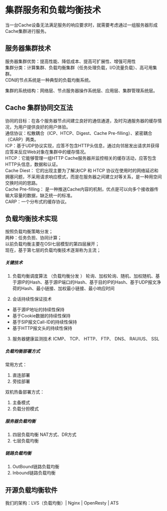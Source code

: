 # 集群服务和负载均衡技术

当一台Cache设备无法满足服务的响应要求时，就需要考虑通过一组服务器形成Cache集群进行服务。
## 服务器集群技术
服务器集群优势：提高性能、降低成本、提高可扩展性、增强可用性  
集群分类：计算集群、负载均衡集群（任务处理负载，I/O流量负载）、高可用集群。  
CDN的节点系统是一种典型的负载均衡系统。  

集群的系统结构：网络层、节点服务器操作系统层、应用层、集群管理系统层。
<!-- 集群管理系统层？ -->

## Cache 集群协同交互法
协同的目标：在各个服务器节点间建立良好的通信通道，及时沟通服务器的缓存情况，为用户提供良好的用户体验。  
通信协议：松散耦合（ICP、HTCP、Digest、Cache Pre-filling）、紧密耦合（CARP）两类。   
ICP：基于UDP协议实现，应答不包含HTTP头信息，通过向邻居发出请求并获得应答来反应Web对象在集群中的缓存情况。  
HTCP：它能够管理一组HTTP Cache服务器并监控相关的缓存活动，应答包含HTTP头信息，数据和认证。   
Cache Diest： 它的出现主要为了解决ICP 和 HTCP 协议在使用时的网络延迟和拥塞问题，不采用请求响应模式，而是在服务器之间建立对等关系，是一种用空间交换时间的思路。  
Cache Pre-filling： 是一种推送Cache内容的机制，优点是可以向多个接收器传输大容量的数据，缺乏统一的标准。  
CARP：一个分布式的缓存协议。  
<!-- 目前使用CARP -->

## 负载均衡技术实现
按照负载均衡策略分发；   
两种：任务负担、协同计算；  
以前负载均衡主要在OSI七层模型的第四层展开；  
现在，基于第七层的负载均衡技术逐渐称为主流；

##### 关键技术  

1. 负载均衡调度算法 （负载均衡分发 ）
轮询、加权轮询、随机、加权随机、基于源IP的Hash、基于源IP端口的Hash、基于目的IP的Hash、基于UDP报文净荷的Hash、最小链接、加权最小链接、最小响应时间  
<!-- 一致性哈希 -->

2. 会话持续性保证技术
- 基于源IP地址的持续性保持
- 基于Cookie数据的持续性保持
- 基于SIP报文Call-ID的持续性保持 <!-- 针对特定业务的协议 -->
- 基于HTTP报文头的持续性保持

3. 服务器健康监测技术
ICMP、 TCP、 HTTP、 FTP、 DNS、 RAUIUS、 SSL


##### 负载均衡部署方式

常用方式：  
1. 直连部署
2. 旁挂部署

双机热备部署方式：
1. 主备模式
2. 负载分担模式

##### 服务器负载均衡

1. 四层负载均衡
NAT方式、DR方式
2. 七层负载均衡

##### 链路负载均衡
1. OutBound链路负载均衡
2. Inbound链路负载均衡





####
## 开源负载均衡软件


我们的架构：LVS（负载均衡）| Nginx | OpenResty | ATS


<!-- 状态码302会不会浏览器默认进行跳转 -->
<!-- 302调度和DNS调度区别 -->


<!-- 本章主要介绍的是本地负载均衡 -->
